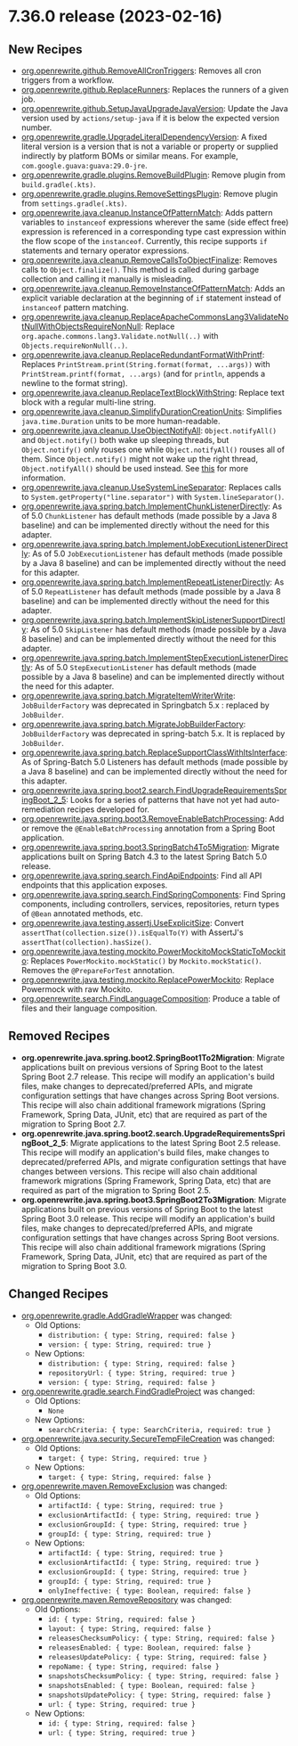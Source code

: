 # 7.36.0 release (2023-02-16)

## New Recipes
* [org.openrewrite.github.RemoveAllCronTriggers](https://docs.openrewrite.org/reference/recipes/github/removeallcrontriggers): Removes all cron triggers from a workflow. 
* [org.openrewrite.github.ReplaceRunners](https://docs.openrewrite.org/reference/recipes/github/replacerunners): Replaces the runners of a given job. 
* [org.openrewrite.github.SetupJavaUpgradeJavaVersion](https://docs.openrewrite.org/reference/recipes/github/setupjavaupgradejavaversion): Update the Java version used by `actions/setup-java` if it is below the expected version number. 
* [org.openrewrite.gradle.UpgradeLiteralDependencyVersion](https://docs.openrewrite.org/reference/recipes/gradle/upgradeliteraldependencyversion): A fixed literal version is a version that is not a variable or property or supplied indirectly by platform BOMs or similar means. For example, `com.google.guava:guava:29.0-jre`. 
* [org.openrewrite.gradle.plugins.RemoveBuildPlugin](https://docs.openrewrite.org/reference/recipes/gradle/plugins/removebuildplugin): Remove plugin from `build.gradle(.kts)`. 
* [org.openrewrite.gradle.plugins.RemoveSettingsPlugin](https://docs.openrewrite.org/reference/recipes/gradle/plugins/removesettingsplugin): Remove plugin from `settings.gradle(.kts)`. 
* [org.openrewrite.java.cleanup.InstanceOfPatternMatch](https://docs.openrewrite.org/reference/recipes/java/cleanup/instanceofpatternmatch): Adds pattern variables to `instanceof` expressions wherever the same (side effect free) expression is referenced in a corresponding type cast expression within the flow scope of the `instanceof`. Currently, this recipe supports `if` statements and ternary operator expressions. 
* [org.openrewrite.java.cleanup.RemoveCallsToObjectFinalize](https://docs.openrewrite.org/reference/recipes/java/cleanup/removecallstoobjectfinalize): Removes calls to `Object.finalize()`. This method is called during garbage collection and calling it manually is misleading. 
* [org.openrewrite.java.cleanup.RemoveInstanceOfPatternMatch](https://docs.openrewrite.org/reference/recipes/java/cleanup/removeinstanceofpatternmatch): Adds an explicit variable declaration at the beginning of `if` statement instead of `instanceof` pattern matching. 
* [org.openrewrite.java.cleanup.ReplaceApacheCommonsLang3ValidateNotNullWithObjectsRequireNonNull](https://docs.openrewrite.org/reference/recipes/java/cleanup/replaceapachecommonslang3validatenotnullwithobjectsrequirenonnull): Replace `org.apache.commons.lang3.Validate.notNull(..)` with `Objects.requireNonNull(..)`. 
* [org.openrewrite.java.cleanup.ReplaceRedundantFormatWithPrintf](https://docs.openrewrite.org/reference/recipes/java/cleanup/replaceredundantformatwithprintf): Replaces `PrintStream.print(String.format(format, ...args))` with `PrintStream.printf(format, ...args)` (and for `println`, appends a newline to the format string). 
* [org.openrewrite.java.cleanup.ReplaceTextBlockWithString](https://docs.openrewrite.org/reference/recipes/java/cleanup/replacetextblockwithstring): Replace text block with a regular multi-line string. 
* [org.openrewrite.java.cleanup.SimplifyDurationCreationUnits](https://docs.openrewrite.org/reference/recipes/java/cleanup/simplifydurationcreationunits): Simplifies `java.time.Duration` units to be more human-readable. 
* [org.openrewrite.java.cleanup.UseObjectNotifyAll](https://docs.openrewrite.org/reference/recipes/java/cleanup/useobjectnotifyall): `Object.notifyAll()` and `Object.notify()` both wake up sleeping threads, but `Object.notify()` only rouses one while `Object.notifyAll()` rouses all of them. Since `Object.notify()` might not wake up the right thread, `Object.notifyAll()` should be used instead. See [this](https://wiki.sei.cmu.edu/confluence/display/java/THI02-J.+Notify+all+waiting+threads+rather+than+a+single+thread) for more information. 
* [org.openrewrite.java.cleanup.UseSystemLineSeparator](https://docs.openrewrite.org/reference/recipes/java/cleanup/usesystemlineseparator): Replaces calls to `System.getProperty("line.separator")` with `System.lineSeparator()`. 
* [org.openrewrite.java.spring.batch.ImplementChunkListenerDirectly](https://docs.openrewrite.org/reference/recipes/java/spring/batch/implementchunklistenerdirectly): As of 5.0 `ChunkListener` has default methods (made possible by a Java 8 baseline) and can be implemented directly without the need for this adapter. 
* [org.openrewrite.java.spring.batch.ImplementJobExecutionListenerDirectly](https://docs.openrewrite.org/reference/recipes/java/spring/batch/implementjobexecutionlistenerdirectly): As of 5.0 `JobExecutionListener` has default methods (made possible by a Java 8 baseline) and can be implemented directly without the need for this adapter. 
* [org.openrewrite.java.spring.batch.ImplementRepeatListenerDirectly](https://docs.openrewrite.org/reference/recipes/java/spring/batch/implementrepeatlistenerdirectly): As of 5.0 `RepeatListener` has default methods (made possible by a Java 8 baseline) and can be implemented directly without the need for this adapter. 
* [org.openrewrite.java.spring.batch.ImplementSkipListenerSupportDirectly](https://docs.openrewrite.org/reference/recipes/java/spring/batch/implementskiplistenersupportdirectly): As of 5.0 `SkipListener` has default methods (made possible by a Java 8 baseline) and can be implemented directly without the need for this adapter. 
* [org.openrewrite.java.spring.batch.ImplementStepExecutionListenerDirectly](https://docs.openrewrite.org/reference/recipes/java/spring/batch/implementstepexecutionlistenerdirectly): As of 5.0 `StepExecutionListener` has default methods (made possible by a Java 8 baseline) and can be implemented directly without the need for this adapter. 
* [org.openrewrite.java.spring.batch.MigrateItemWriterWrite](https://docs.openrewrite.org/reference/recipes/java/spring/batch/migrateitemwriterwrite): `JobBuilderFactory` was deprecated in Springbatch 5.x : replaced by `JobBuilder`. 
* [org.openrewrite.java.spring.batch.MigrateJobBuilderFactory](https://docs.openrewrite.org/reference/recipes/java/spring/batch/migratejobbuilderfactory): `JobBuilderFactory` was deprecated in spring-batch 5.x. It is replaced by `JobBuilder`. 
* [org.openrewrite.java.spring.batch.ReplaceSupportClassWithItsInterface](https://docs.openrewrite.org/reference/recipes/java/spring/batch/replacesupportclasswithitsinterface): As of Spring-Batch 5.0 Listeners has default methods (made possible by a Java 8 baseline) and can be implemented directly without the need for this adapter. 
* [org.openrewrite.java.spring.boot2.search.FindUpgradeRequirementsSpringBoot_2_5](https://docs.openrewrite.org/reference/recipes/java/spring/boot2/search/findupgraderequirementsspringboot_2_5): Looks for a series of patterns that have not yet had auto-remediation recipes developed for.
* [org.openrewrite.java.spring.boot3.RemoveEnableBatchProcessing](https://docs.openrewrite.org/reference/recipes/java/spring/boot3/removeenablebatchprocessing): Add or remove the `@EnableBatchProcessing` annotation from a Spring Boot application. 
* [org.openrewrite.java.spring.boot3.SpringBatch4To5Migration](https://docs.openrewrite.org/reference/recipes/java/spring/boot3/springbatch4to5migration): Migrate applications built on Spring Batch 4.3 to the latest Spring Batch 5.0 release. 
* [org.openrewrite.java.spring.search.FindApiEndpoints](https://docs.openrewrite.org/reference/recipes/java/spring/search/findapiendpoints): Find all API endpoints that this application exposes. 
* [org.openrewrite.java.spring.search.FindSpringComponents](https://docs.openrewrite.org/reference/recipes/java/spring/search/findspringcomponents): Find Spring components, including controllers, services, repositories, return types of `@Bean` annotated methods, etc. 
* [org.openrewrite.java.testing.assertj.UseExplicitSize](https://docs.openrewrite.org/reference/recipes/java/testing/assertj/useexplicitsize): Convert `assertThat(collection.size()).isEqualTo(Y)` with AssertJ's `assertThat(collection).hasSize()`. 
* [org.openrewrite.java.testing.mockito.PowerMockitoMockStaticToMockito](https://docs.openrewrite.org/reference/recipes/java/testing/mockito/powermockitomockstatictomockito): Replaces `PowerMockito.mockStatic()` by `Mockito.mockStatic()`. Removes the `@PrepareForTest` annotation. 
* [org.openrewrite.java.testing.mockito.ReplacePowerMockito](https://docs.openrewrite.org/reference/recipes/java/testing/mockito/replacepowermockito): Replace Powermock with raw Mockito. 
* [org.openrewrite.search.FindLanguageComposition](https://docs.openrewrite.org/reference/recipes/search/findlanguagecomposition): Produce a table of files and their language composition. 

## Removed Recipes
* **org.openrewrite.java.spring.boot2.SpringBoot1To2Migration**: Migrate applications built on previous versions of Spring Boot to the latest Spring Boot 2.7 release. This recipe will modify an application's build files, make changes to deprecated/preferred APIs, and migrate configuration settings that have changes across Spring Boot versions. This recipe will also chain additional framework migrations (Spring Framework, Spring Data, JUnit, etc) that are required as part of the migration to Spring Boot 2.7.
* **org.openrewrite.java.spring.boot2.search.UpgradeRequirementsSpringBoot_2_5**: Migrate applications to the latest Spring Boot 2.5 release. This recipe will modify an application's build files, make changes to deprecated/preferred APIs, and migrate configuration settings that have changes between versions. This recipe will also chain additional framework migrations (Spring Framework, Spring Data, etc) that are required as part of the migration to Spring Boot 2.5.
* **org.openrewrite.java.spring.boot3.SpringBoot2To3Migration**: Migrate applications built on previous versions of Spring Boot to the latest Spring Boot 3.0 release. This recipe will modify an application's build files, make changes to deprecated/preferred APIs, and migrate configuration settings that have changes across Spring Boot versions. This recipe will also chain additional framework migrations (Spring Framework, Spring Data, JUnit, etc) that are required as part of the migration to Spring Boot 3.0.

## Changed Recipes
* [org.openrewrite.gradle.AddGradleWrapper](https://docs.openrewrite.org/reference/recipes/gradle/addgradlewrapper) was changed:
  * Old Options:
    * `distribution: { type: String, required: false }`
    * `version: { type: String, required: true }`
  * New Options:
    * `distribution: { type: String, required: false }`
    * `repositoryUrl: { type: String, required: true }`
    * `version: { type: String, required: false }`
* [org.openrewrite.gradle.search.FindGradleProject](https://docs.openrewrite.org/reference/recipes/gradle/search/findgradleproject) was changed:
  * Old Options:
    * `None`
  * New Options:
    * `searchCriteria: { type: SearchCriteria, required: true }`
* [org.openrewrite.java.security.SecureTempFileCreation](https://docs.openrewrite.org/reference/recipes/java/security/securetempfilecreation) was changed:
  * Old Options:
    * `target: { type: String, required: true }`
  * New Options:
    * `target: { type: String, required: false }`
* [org.openrewrite.maven.RemoveExclusion](https://docs.openrewrite.org/reference/recipes/maven/removeexclusion) was changed:
  * Old Options:
    * `artifactId: { type: String, required: true }`
    * `exclusionArtifactId: { type: String, required: true }`
    * `exclusionGroupId: { type: String, required: true }`
    * `groupId: { type: String, required: true }`
  * New Options:
    * `artifactId: { type: String, required: true }`
    * `exclusionArtifactId: { type: String, required: true }`
    * `exclusionGroupId: { type: String, required: true }`
    * `groupId: { type: String, required: true }`
    * `onlyIneffective: { type: Boolean, required: false }`
* [org.openrewrite.maven.RemoveRepository](https://docs.openrewrite.org/reference/recipes/maven/removerepository) was changed:
  * Old Options:
    * `id: { type: String, required: false }`
    * `layout: { type: String, required: false }`
    * `releasesChecksumPolicy: { type: String, required: false }`
    * `releasesEnabled: { type: Boolean, required: false }`
    * `releasesUpdatePolicy: { type: String, required: false }`
    * `repoName: { type: String, required: false }`
    * `snapshotsChecksumPolicy: { type: String, required: false }`
    * `snapshotsEnabled: { type: Boolean, required: false }`
    * `snapshotsUpdatePolicy: { type: String, required: false }`
    * `url: { type: String, required: true }`
  * New Options:
    * `id: { type: String, required: false }`
    * `url: { type: String, required: true }`